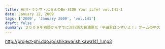 ```yaml
---
title: 石川・ホンマ・ぶるんのBe-SIDE Your Life! vol.141-1
date: January 12, 2009
tags: ['2009', 'January 2009', 'vol.141']
draft: false
summary: ２００９年初頭からすでに流行語大賞濃厚な『平田君はうすいよ！』ブームの中スタート！成人の日に、およそ成人らしからぬお話をするお三方・・・NAMAE
---
```


http://project-phi.ddo.jp/ishikawa/ishikawa141_1.mp3
